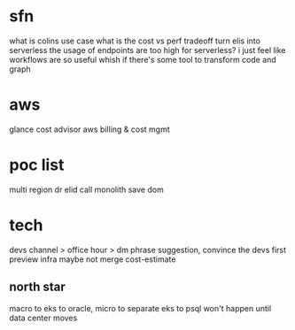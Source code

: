 <!-- Jimmy -->

# sfn
what is colins use case
what is the cost vs perf tradeoff
turn elis into serverless
the usage of endpoints are too high for serverless?
i just feel like workflows are so useful
whish if there's some tool to transform code and graph

# aws
glance cost advisor
aws billing & cost mgmt

# poc list
multi region dr
elid call monolith save dom

# tech

devs channel > office hour > dm
phrase suggestion, convince the devs first
preview infra
maybe not merge cost-estimate

## north star
macro to eks to oracle, micro to separate eks to psql
won't happen until data center moves
